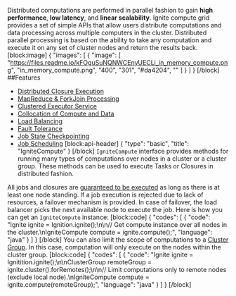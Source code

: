 Distributed computations are performed in parallel fashion to gain **high performance**, **low latency**, and **linear scalability**. Ignite compute grid provides a set of simple APIs that allow users distribute computations and data processing across multiple computers in the cluster. Distributed parallel processing is based on the ability to take any computation and execute it on any set of cluster nodes and return the results back.
[block:image]
{
  "images": [
    {
      "image": [
        "https://files.readme.io/kFOguSuNQNWCEnyUECLi_in_memory_compute.png",
        "in_memory_compute.png",
        "400",
        "301",
        "#da4204",
        ""
      ]
    }
  ]
}
[/block]
##Features
  * [Distributed Closure Execution](doc:distributed-closures)
  * [MapReduce & ForkJoin Processing](doc:compute-tasks)
  * [Clustered Executor Service](doc:executor-service)
  * [Collocation of Compute and Data](doc:collocate-compute-and-data) 
  * [Load Balancing](doc:load-balancing) 
  * [Fault Tolerance](doc:fault-tolerance)
  * [Job State Checkpointing](doc:checkpointing) 
  * [Job Scheduling](doc:job-scheduling) 
[block:api-header]
{
  "type": "basic",
  "title": "IgniteCompute"
}
[/block]
`IgniteCompute` interface provides methods for running many types of computations over nodes in a cluster or a cluster group. These methods can be used to execute Tasks or Closures in distributed fashion.

All jobs and closures are [guaranteed to be executed](doc:fault-tolerance) as long as there is at least one node standing. If a job execution is rejected due to lack of resources, a failover mechanism is provided. In case of failover, the load balancer picks the next available node to execute the job. Here is how you can get an `IgniteCompute` instance:
[block:code]
{
  "codes": [
    {
      "code": "Ignite ignite = Ignition.ignite();\n\n// Get compute instance over all nodes in the cluster.\nIgniteCompute compute = ignite.compute();",
      "language": "java"
    }
  ]
}
[/block]
You can also limit the scope of computations to a [Cluster Group](doc:cluster-groups). In this case, computation will only execute on the nodes within the cluster group.
[block:code]
{
  "codes": [
    {
      "code": "Ignite ignite = Ignitition.ignite();\n\nClusterGroup remoteGroup = ignite.cluster().forRemotes();\n\n// Limit computations only to remote nodes (exclude local node).\nIgniteCompute compute = ignite.compute(remoteGroup);",
      "language": "java"
    }
  ]
}
[/block]